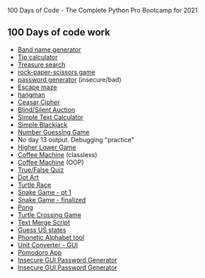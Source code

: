 100 Days of Code - The Complete Python Pro Bootcamp for 2021

## 100 Days of code work
- [Band name generator](/day1_to_day14/day-1/)
- [Tip calculator](/day1_to_day14/day-2/)
- [Treasure search](/day1_to_day14/day-3/)
- [rock-paper-scissors game](/day1_to_day14/day-4/)
- [password generator](/day1_to_day14/day-5/) (insecure/bad)
- [Escape maze](/day1_to_day14/day-6/)
- [hangman](/day1_to_day14/day-7/)
- [Ceasar Cipher](/day1_to_day14/day-8/)
- [Blind/Silent Auction](/day1_to_day14/day-9/)
- [Simple Text Calculator](/day1_to_day14/day-10/)
- [Simple Blackjack](/day1_to_day14/day-11/)
- [Number Guessing Game](/day1_to_day14/day-12/)
- No day 13 output. Debugging "practice"
- [Higher Lower Game](/day1_to_day14/day-14/)
- [Coffee Machine](day-15/main.py) (classless)
- [Coffee Machine](day-16/main.py) (OOP)
- [True/False Quiz](day-17/main.py)
- [Dot Art](day-18/main.py)
- [Turtle Race](day-19/main.py)
- [Snake Game - pt 1](day-20/main.py)
- [Snake Game - finalized](day-21/main.py)
- [Pong](day-22/)
- [Turtle Crossing Game](day-23/)
- [Text Merge Script](day-24/)
- [Guess US states](day-25/)
- [Phonetic Alphabet tool](day-26/)
- [Unit Converter - GUI](day-27/)
- [Pomodoro App](day-28/)
- [Insecure GUI Password Generator](day-29/)
- [Insecure GUI Password Generator](day-30/)
